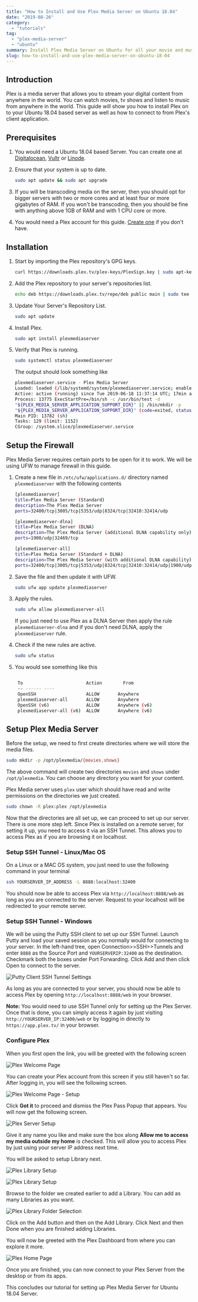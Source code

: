 ```yaml
---
title: "How to Install and Use Plex Media Server on Ubuntu 18.04"
date: "2019-08-26"
category:
  - "tutorials"
tag:
  - "plex-media-server"
  - "ubuntu"
summary: Install Plex Media Server on Ubuntu for all your movie and music streaming needs.
slug: how-to-install-and-use-plex-media-server-on-ubuntu-18-04
---
```


## Introduction

Plex is a media server that allows you to stream your digital content from anywhere in the world. You can watch movies, tv shows and listen to music from anywhere in the world. This guide will show you how to install Plex on to your Ubuntu 18.04 based server as well as how to connect to from Plex's client application.

## Prerequisites

1. You would need a Ubuntu 18.04 based Server. You can create one at [Digitalocean](https://www.digitalocean.com/?refcode=574d284bdcd2), [Vultr](http://www.vultr.com/?ref=6816937) or [Linode](https://www.linode.com/?r=1c24fcff0ee546aa68e30ca169714f4ffd8555fe).
2. Ensure that your system is up to date.

    ```bash
    sudo apt update && sudo apt upgrade
    ```

3. If you will be transcoding media on the server, then you should opt for bigger servers with two or more cores and at least four or more gigabytes of RAM. If you won't be transcoding, then you should be fine with anything above 1GB of RAM and with 1 CPU core or more.
4. You would need a Plex account for this guide. [Create one](https://www.plex.tv/sign-up/?forward=web) if you don't have.

## Installation

1. Start by importing the Plex repository's GPG keys.

    ```bash
    curl https://downloads.plex.tv/plex-keys/PlexSign.key | sudo apt-key add -
    ```

2. Add the Plex repository to your server's repositories list.

    ```bash
    echo deb https://downloads.plex.tv/repo/deb public main | sudo tee /etc/apt/sources.list.d/plexmediaserver.list
    ```

3. Update Your Server's Repository List.

    ```bash
    sudo apt update
    ```

4. Install Plex.

    ```bash
    sudo apt install plexmediaserver
    ```

5. Verify that Plex is running.

    ```bash
    sudo systemctl status plexmediaserver
    ```

    The output should look something like

    ```bash
    plexmediaserver.service - Plex Media Server
    Loaded: loaded (/lib/systemd/system/plexmediaserver.service; enabled; vendor preset: enabled)
    Active: active (running) since Tue 2019-06-18 11:37:14 UTC; 17min ago
    Process: 13775 ExecStartPre=/bin/sh -c /usr/bin/test -d
    "${PLEX_MEDIA_SERVER_APPLICATION_SUPPORT_DIR}" || /bin/mkdir -p
    "${PLEX_MEDIA_SERVER_APPLICATION_SUPPORT_DIR}" (code=exited, status=0/SUCCESS)
    Main PID: 13782 (sh)
    Tasks: 129 (limit: 1152)
    CGroup: /system.slice/plexmediaserver.service
    ```

## Setup the Firewall

Plex Media Server requires certain ports to be open for it to work. We will be using UFW to manage firewall in this guide.

1. Create a new file in `/etc/ufw/applications.d/` directory named `plexmediaserver` with the following contents

    ```bash
    [plexmediaserver]
    title=Plex Media Server (Standard)
    description=The Plex Media Server
    ports=32400/tcp|3005/tcp|5353/udp|8324/tcp|32410:32414/udp

    [plexmediaserver-dlna]
    title=Plex Media Server (DLNA)
    description=The Plex Media Server (additional DLNA capability only)
    ports=1900/udp|32469/tcp

    [plexmediaserver-all]
    title=Plex Media Server (Standard + DLNA)
    description=The Plex Media Server (with additional DLNA capability)
    ports=32400/tcp|3005/tcp|5353/udp|8324/tcp|32410:32414/udp|1900/udp|32469/tcp
    ```

2. Save the file and then update it with UFW.

    ```bash
    sudo ufw app update plexmediaserver
    ```

3. Apply the rules.

    ```bash
    sudo ufw allow plexmediaserver-all
    ```

    If you just need to use Plex as a DLNA Server then apply the rule `plexmediaserver-dlna` and if you don't need DLNA, apply the `plexmediaserver` rule.
4. Check if the new rules are active.

    ```bash
    sudo ufw status
    ```

5. You would see something like this

    ```bash

     To                        Action        From
     -- ------ ----
     OpenSSH                   ALLOW       Anywhere
     plexmediaserver-all       ALLOW       Anywhere
     OpenSSH (v6)              ALLOW       Anywhere (v6)
     plexmediaserver-all (v6)  ALLOW       Anywhere (v6)
    ```

## Setup Plex Media Server

Before the setup, we need to first create directories where we will store the media files.

```bash
sudo mkdir -p /opt/plexmedia/{movies,shows}
```

The above command will create two directories `movies` and `shows` under `/opt/plexmedia`. You can choose any directory you want for your content.

Plex Media server uses `plex` user which should have read and write permissions on the directories we just created.

```bash
sudo chown -R plex:plex /opt/plexmedia
```

Now that the directories are all set up, we can proceed to set up our server. There is one more step left. Since Plex is installed on a remote server, for setting it up, you need to access it via an SSH Tunnel. This allows you to access Plex as if you are browsing it on localhost.

### Setup SSH Tunnel - Linux/Mac OS

On a Linux or a MAC OS system, you just need to use the following command in your terminal

```bash
ssh YOURSERVER_IP_ADDRESS -L 8888:localhost:32400
```

You should now be able to access Plex via `http://localhost:8888/web` as long as you are connected to the server. Request to your localhost will be redirected to your remote server.

### Setup SSH Tunnel - Windows

We will be using the Putty SSH client to set up our SSH Tunnel. Launch Putty and load your saved session as you normally would for connecting to your server. In the left-hand tree, open Connection>>SSH>>Tunnels and enter `8888` as the Source Port and `YOURSERVERIP:32400` as the destination. Checkmark both the boxes under Port Forwarding. Click Add and then click Open to connect to the server.

![Putty Client SSH Tunnel Settings](images/putty_2019-06-19_14-01-09.png#center "Putty Client SSH Tunnel Settings")

As long as you are connected to your server, you should now be able to access Plex by opening `http://localhost:8888/web` in your browser.

**Note:** You would need to use SSH Tunnel only for setting up the Plex Server. Once that is done, you can simply access it again by just visiting `http://YOURSERVER_IP:32400/web` or by logging in directly to `https://app.plex.tv/` in your browser.

### Configure Plex

When you first open the link, you will be greeted with the following screen

![Plex Welcome Page](images/firefox_2019-06-19_14-29-18.png#center "Plex Welcome Page")

You can create your Plex account from this screen if you still haven't so far. After logging in, you will see the following screen.

![Plex Welcome Page - Setup](images/chrome_2019-06-19_14-25-23.png#center "Plex Welcome Page - Setup")

Click **Got it** to proceed and dismiss the Plex Pass Popup that appears. You will now get the following screen.

![Plex Server Setup](images/chrome_2019-06-19_14-32-25.png#center "Plex Server Setup")

Give it any name you like and make sure the box along **Allow me to access my media outside my home** is checked. This will allow you to access Plex by just using your server IP address next time.

You will be asked to setup Library next.

![Plex Library Setup](images/chrome_2019-06-19_14-35-00.png#center "Plex Library Setup")

![Plex Library Setup](images/chrome_2019-06-19_14-37-05.png#center "Plex Library Setup")

Browse to the folder we created earlier to add a Library. You can add as many Libraries as you want.

![Plex Library Folder Selection](images/chrome_2019-06-19_14-40-44.png#center "Plex Library Folder Selection")

Click on the Add button and then on the Add Library. Click Next and then Done when you are finished adding Libraries.

You will now be greeted with the Plex Dashboard from where you can explore it more.

![Plex Home Page](images/chrome_2019-06-19_14-44-18-1024x495.png#center "Plex Home Page")

Once you are finished, you can now connect to your Plex Server from the desktop or from its apps.

This concludes our tutorial for setting up Plex Media Server for Ubuntu 18.04 Server.
